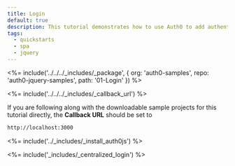 ```yaml
---
title: Login
default: true
description: This tutorial demonstrates how to use Auth0 to add authentication and authorization to your web app
tags:
  - quickstarts
  - spa
  - jquery
---
```


<%= include('../../../_includes/_package', {
  org: 'auth0-samples',
  repo: 'auth0-jquery-samples',
  path: '01-Login'
}) %>

<%= include('../../../_includes/_callback_url') %>

If you are following along with the downloadable sample projects for this tutorial directly, the **Callback URL** should be set to

```bash
http://localhost:3000
```

<%= include('../_includes/_install_auth0js') %>

<%= include('_includes/_centralized_login') %>